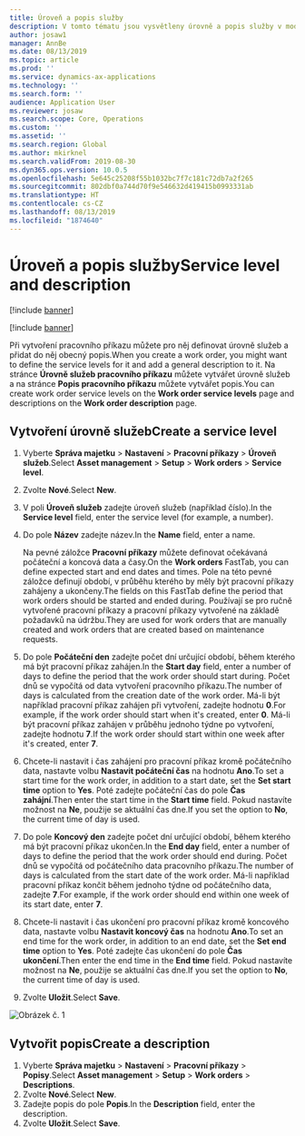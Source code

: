 ```yaml
---
title: Úroveň a popis služby
description: V tomto tématu jsou vysvětleny úrovně a popis služby v modulu Správa majetku.
author: josaw1
manager: AnnBe
ms.date: 08/13/2019
ms.topic: article
ms.prod: ''
ms.service: dynamics-ax-applications
ms.technology: ''
ms.search.form: ''
audience: Application User
ms.reviewer: josaw
ms.search.scope: Core, Operations
ms.custom: ''
ms.assetid: ''
ms.search.region: Global
ms.author: mkirknel
ms.search.validFrom: 2019-08-30
ms.dyn365.ops.version: 10.0.5
ms.openlocfilehash: 5e645c25208f55b1032bc7f7c181c72db7a2f265
ms.sourcegitcommit: 802dbf0a744d70f9e546632d419415b0993331ab
ms.translationtype: HT
ms.contentlocale: cs-CZ
ms.lasthandoff: 08/13/2019
ms.locfileid: "1874640"
---
```

# <a name="service-level-and-description"></a><span data-ttu-id="f77e9-103">Úroveň a popis služby</span><span class="sxs-lookup"><span data-stu-id="f77e9-103">Service level and description</span></span>

[!include [banner](../../includes/banner.md)]

[!include [banner](../../includes/preview-banner.md)]

<span data-ttu-id="f77e9-104">Při vytvoření pracovního příkazu můžete pro něj definovat úrovně služeb a přidat do něj obecný popis.</span><span class="sxs-lookup"><span data-stu-id="f77e9-104">When you create a work order, you might want to define the service levels for it and add a general description to it.</span></span> <span data-ttu-id="f77e9-105">Na stránce **Úrovně služeb pracovního příkazu** můžete vytvářet úrovně služeb a na stránce **Popis pracovního příkazu** můžete vytvářet popis.</span><span class="sxs-lookup"><span data-stu-id="f77e9-105">You can create work order service levels on the **Work order service levels** page and descriptions on the **Work order description** page.</span></span>

## <a name="create-a-service-level"></a><span data-ttu-id="f77e9-106">Vytvoření úrovně služeb</span><span class="sxs-lookup"><span data-stu-id="f77e9-106">Create a service level</span></span>

1. <span data-ttu-id="f77e9-107">Vyberte **Správa majetku** \> **Nastavení** \> **Pracovní příkazy** \> **Úroveň služeb**.</span><span class="sxs-lookup"><span data-stu-id="f77e9-107">Select **Asset management** \> **Setup** \> **Work orders** \> **Service level**.</span></span>
2. <span data-ttu-id="f77e9-108">Zvolte **Nové**.</span><span class="sxs-lookup"><span data-stu-id="f77e9-108">Select **New**.</span></span>
3. <span data-ttu-id="f77e9-109">V poli **Úroveň služeb** zadejte úroveň služeb (například číslo).</span><span class="sxs-lookup"><span data-stu-id="f77e9-109">In the **Service level** field, enter the service level (for example, a number).</span></span>
4. <span data-ttu-id="f77e9-110">Do pole **Název** zadejte název.</span><span class="sxs-lookup"><span data-stu-id="f77e9-110">In the **Name** field, enter a name.</span></span>

    <span data-ttu-id="f77e9-111">Na pevné záložce **Pracovní příkazy** můžete definovat očekávaná počáteční a koncová data a časy.</span><span class="sxs-lookup"><span data-stu-id="f77e9-111">On the **Work orders** FastTab, you can define expected start and end dates and times.</span></span> <span data-ttu-id="f77e9-112">Pole na této pevné záložce definují období, v průběhu kterého by měly být pracovní příkazy zahájeny a ukončeny.</span><span class="sxs-lookup"><span data-stu-id="f77e9-112">The fields on this FastTab define the period that work orders should be started and ended during.</span></span> <span data-ttu-id="f77e9-113">Používají se pro ručně vytvořené pracovní příkazy a pracovní příkazy vytvořené na základě požadavků na údržbu.</span><span class="sxs-lookup"><span data-stu-id="f77e9-113">They are used for work orders that are manually created and work orders that are created based on maintenance requests.</span></span> 

5. <span data-ttu-id="f77e9-114">Do pole **Počáteční den** zadejte počet dní určující období, během kterého má být pracovní příkaz zahájen.</span><span class="sxs-lookup"><span data-stu-id="f77e9-114">In the **Start day** field, enter a number of days to define the period that the work order should start during.</span></span> <span data-ttu-id="f77e9-115">Počet dnů se vypočítá od data vytvoření pracovního příkazu.</span><span class="sxs-lookup"><span data-stu-id="f77e9-115">The number of days is calculated from the creation date of the work order.</span></span> <span data-ttu-id="f77e9-116">Má-li být například pracovní příkaz zahájen při vytvoření, zadejte hodnotu **0**.</span><span class="sxs-lookup"><span data-stu-id="f77e9-116">For example, if the work order should start when it's created, enter **0**.</span></span> <span data-ttu-id="f77e9-117">Má-li být pracovní příkaz zahájen v průběhu jednoho týdne po vytvoření, zadejte hodnotu **7**.</span><span class="sxs-lookup"><span data-stu-id="f77e9-117">If the work order should start within one week after it's created, enter **7**.</span></span>
6. <span data-ttu-id="f77e9-118">Chcete-li nastavit i čas zahájení pro pracovní příkaz kromě počátečního data, nastavte volbu **Nastavit počáteční čas** na hodnotu **Ano**.</span><span class="sxs-lookup"><span data-stu-id="f77e9-118">To set a start time for the work order, in addition to a start date, set the **Set start time** option to **Yes**.</span></span> <span data-ttu-id="f77e9-119">Poté zadejte počáteční čas do pole **Čas zahájní**.</span><span class="sxs-lookup"><span data-stu-id="f77e9-119">Then enter the start time in the **Start time** field.</span></span> <span data-ttu-id="f77e9-120">Pokud nastavíte možnost na **Ne**, použije se aktuální čas dne.</span><span class="sxs-lookup"><span data-stu-id="f77e9-120">If you set the option to **No**, the current time of day is used.</span></span>
7. <span data-ttu-id="f77e9-121">Do pole **Koncový den** zadejte počet dní určující období, během kterého má být pracovní příkaz ukončen.</span><span class="sxs-lookup"><span data-stu-id="f77e9-121">In the **End day** field, enter a number of days to define the period that the work order should end during.</span></span> <span data-ttu-id="f77e9-122">Počet dnů se vypočítá od počátečního data pracovního příkazu.</span><span class="sxs-lookup"><span data-stu-id="f77e9-122">The number of days is calculated from the start date of the work order.</span></span> <span data-ttu-id="f77e9-123">Má-li například pracovní příkaz končit během jednoho týdne od počátečního data, zadejte **7**.</span><span class="sxs-lookup"><span data-stu-id="f77e9-123">For example, if the work order should end within one week of its start date, enter **7**.</span></span>
8. <span data-ttu-id="f77e9-124">Chcete-li nastavit i čas ukončení pro pracovní příkaz kromě koncového data, nastavte volbu **Nastavit koncový čas** na hodnotu **Ano**.</span><span class="sxs-lookup"><span data-stu-id="f77e9-124">To set an end time for the work order, in addition to an end date, set the **Set end time** option to **Yes**.</span></span> <span data-ttu-id="f77e9-125">Poté zadejte čas ukončení do pole **Čas ukončení**.</span><span class="sxs-lookup"><span data-stu-id="f77e9-125">Then enter the end time in the **End time** field.</span></span> <span data-ttu-id="f77e9-126">Pokud nastavíte možnost na **Ne**, použije se aktuální čas dne.</span><span class="sxs-lookup"><span data-stu-id="f77e9-126">If you set the option to **No**, the current time of day is used.</span></span>
9. <span data-ttu-id="f77e9-127">Zvolte **Uložit**.</span><span class="sxs-lookup"><span data-stu-id="f77e9-127">Select **Save**.</span></span>

![Obrázek č. 1](media/19-setup-for-work-orders.png)

## <a name="create-a-description"></a><span data-ttu-id="f77e9-129">Vytvořit popis</span><span class="sxs-lookup"><span data-stu-id="f77e9-129">Create a description</span></span>

1. <span data-ttu-id="f77e9-130">Vyberte **Správa majetku** \> **Nastavení** \> **Pracovní příkazy** \> **Popisy**.</span><span class="sxs-lookup"><span data-stu-id="f77e9-130">Select **Asset management** \> **Setup** \> **Work orders** \> **Descriptions**.</span></span>
2. <span data-ttu-id="f77e9-131">Zvolte **Nové**.</span><span class="sxs-lookup"><span data-stu-id="f77e9-131">Select **New**.</span></span>
3. <span data-ttu-id="f77e9-132">Zadejte popis do pole **Popis**.</span><span class="sxs-lookup"><span data-stu-id="f77e9-132">In the **Description** field, enter the description.</span></span>
4. <span data-ttu-id="f77e9-133">Zvolte **Uložit**.</span><span class="sxs-lookup"><span data-stu-id="f77e9-133">Select **Save**.</span></span>
